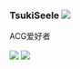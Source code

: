 ### TsukiSeele ![](https://visitor-badge.laobi.icu/badge?page_id=tsukiseele.readme)
ACG爱好者

<div>
  <img align="center" src="https://github-readme-stats.vercel.app/api?username=tsukiseele&theme=vue&&show_icons=true" />
  <img align="center" src="https://github-readme-stats.vercel.app/api/top-langs/?username=tsukiseele&theme=vue" />
</div>
